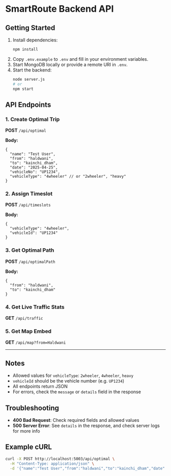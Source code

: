 # SmartRoute Backend API

## Getting Started

1. Install dependencies:
   ```sh
   npm install
   ```
2. Copy `.env.example` to `.env` and fill in your environment variables.
3. Start MongoDB locally or provide a remote URI in `.env`.
4. Start the backend:
   ```sh
   node server.js
   # or
   npm start
   ```

## API Endpoints

### 1. Create Optimal Trip
**POST** `/api/optimal`

**Body:**
```
{
  "name": "Test User",
  "from": "haldwani",
  "to": "kainchi_dham",
  "date": "2025-04-25",
  "vehicleNo": "UP1234",
  "vehicleType": "4wheeler" // or "2wheeler", "heavy"
}
```

### 2. Assign Timeslot
**POST** `/api/timeslots`

**Body:**
```
{
  "vehicleType": "4wheeler",
  "vehicleId": "UP1234"
}
```

### 3. Get Optimal Path
**POST** `/api/optimalPath`

**Body:**
```
{
  "from": "haldwani",
  "to": "kainchi_dham"
}
```

### 4. Get Live Traffic Stats
**GET** `/api/traffic`

### 5. Get Map Embed
**GET** `/api/map?from=Haldwani`

---

## Notes
- Allowed values for `vehicleType`: `2wheeler`, `4wheeler`, `heavy`
- `vehicleId` should be the vehicle number (e.g. `UP1234`)
- All endpoints return JSON
- For errors, check the `message` or `details` field in the response

## Troubleshooting
- **400 Bad Request**: Check required fields and allowed values
- **500 Server Error**: See `details` in the response, and check server logs for more info

## Example cURL
```sh
curl -X POST http://localhost:5003/api/optimal \
  -H "Content-Type: application/json" \
  -d '{"name":"Test User","from":"haldwani","to":"kainchi_dham","date":"2025-04-25","vehicleNo":"UP1234","vehicleType":"4wheeler"}'
```
